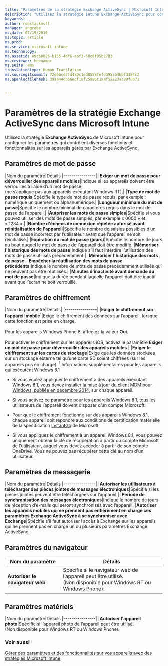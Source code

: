 ```yaml
---
title: "Paramètres de la stratégie Exchange ActiveSync | Microsoft Intune"
description: "Utilisez la stratégie Intune Exchange ActiveSync pour configurer les paramètres qui vous permettent de contrôler des fonctionnalités sur les appareils gérés par Exchange ActiveSync."
keywords: 
author: robstackmsft
manager: angrobe
ms.date: 07/19/2016
ms.topic: article
ms.prod: 
ms.service: microsoft-intune
ms.technology: 
ms.assetid: e9cbb826-b155-4df6-abf3-60c6f05b2783
ms.reviewer: heenamac
ms.suite: ems
translationtype: Human Translation
ms.sourcegitcommit: 72e6bcd3fd480c1ed8558fefd3958b4bbf3184c2
ms.openlocfilehash: 39a844db56edf18f25996c1aaf52223ac80f8071


---
```


# Paramètres de la stratégie Exchange ActiveSync dans Microsoft Intune
Utilisez la stratégie **Exchange ActiveSync** de Microsoft Intune pour configurer les paramètres qui contrôlent diverses fonctions et fonctionnalités sur les appareils gérés par Exchange ActiveSync.


## Paramètres de mot de passe

|Nom du paramètre|Détails
|----------------|
|**Exiger un mot de passe pour déverrouiller des appareils mobiles**|Indique si les appareils doivent être verrouillés à l’aide d’un mot de passe<br>(ne s’applique pas aux appareils exécutant Windows RT).|
|**Type de mot de passe requis**|Spécifie le type de mot de passe requis, par exemple : numérique uniquement ou alphanumérique.|
|**Longueur minimale du mot de passe**|Spécifie le nombre minimal de caractères requis dans le mot de passe de l’appareil.|
|**Autoriser les mots de passe simples**|Spécifie si vous pouvez utiliser des mots de passe simples, par exemple « 0000 » et « 1234 ».|
|**Nombre d'échecs de connexion répétée autorisé avant réinitialisation de l'appareil**|Spécifie le nombre de saisies possibles d’un mot de passe incorrect par l’utilisateur avant que l’appareil ne soit réinitialisé.|
|**Expiration du mot de passe (jours)**|Spécifie le nombre de jours au bout duquel le mot de passe de l’appareil doit être modifié.
|**Mémoriser l'historique des mots de passe**|Indique s’il faut interdire l’utilisation des mots de passe utilisés précédemment.|
|**Mémoriser l'historique des mots de passe** - **Empêcher la réutilisation des mots de passe précédents**|Indique le nombre de mots de passe précédemment utilisés qui ne peuvent pas être réutilisés.|
|**Minutes d'inactivité avant demande du mot de passe**|Indique la durée pendant laquelle l’appareil doit être inactif avant que l’écran ne soit verrouillé.

## Paramètres de chiffrement

|Nom du paramètre|Détails|
|----------------|
|**Exiger le chiffrement sur l’appareil mobile**<sup>1</sup>|Exige le chiffrement des données sur l’appareil, lorsque cette fonction est prise en charge.<br><br>Pour les appareils Windows Phone 8, affectez la valeur **Oui**.<br /><br />Pour activer le chiffrement sur les appareils iOS, activez le paramètre **Exiger un mot de passe pour déverrouiller des appareils mobiles**.|
|**Exiger le chiffrement sur les cartes de stockage**|Exige que les données stockées sur un stockage externe tel qu’une carte SD soient chiffrées (sur les appareils pris en charge).
<sup>1</sup> Informations supplémentaires pour les appareils qui exécutent Windows 8.1

-   Si vous voulez appliquer le chiffrement à des appareils exécutant Windows 8.1, vous devez installer la [mise à jour du client MDM pour Windows, publiée en décembre 2014](http://support.microsoft.com/kb/3013816), sur chaque appareil.

-   Si vous activez ce paramètre pour les appareils Windows 8.1, tous les utilisateurs de l’appareil doivent disposer d’un compte Microsoft.

-   Pour que le chiffrement fonctionne sur des appareils Windows 8.1, chaque appareil doit répondre aux conditions de certification matérielle de la spécification [InstantGo](http://blogs.windows.com/bloggingwindows/2014/06/19/instantgo-a-better-way-to-sleep/) de Microsoft.

-   Si vous appliquez le chiffrement à un appareil Windows 8.1, vous pouvez uniquement obtenir la clé de récupération à partir du compte Microsoft de l’utilisateur, auquel vous devez accéder à partir de son compte OneDrive. Vous ne pouvez pas récupérer cette clé au nom d'un utilisateur.

## Paramètres de messagerie

|Nom du paramètre|Détails
|----------------|
|**Autoriser les utilisateurs à télécharger des pièces jointes de messages électroniques**|Spécifie si les pièces jointes peuvent être téléchargées sur l’appareil.|
|**Période de synchronisation des messages électroniques**|Indique le nombre de jours de réception d’e-mails qui seront synchronisés avec l’appareil.
|**Autoriser les appareils mobiles qui ne prennent pas entièrement en charge ces paramètres Exchange ActiveSync à se synchroniser avec Exchange**|Spécifie s’il faut autoriser l’accès à Exchange sur les appareils qui ne prennent pas en charge un ou plusieurs paramètres Exchange ActiveSync.

## Paramètres du navigateur

|Nom du paramètre|Détails
|----------------|-
|**Autoriser le navigateur web**|Spécifie si le navigateur web de l’appareil peut être utilisé.<br>(Non disponible pour Windows RT ou Windows Phone).

## Paramètres matériels

|Nom du paramètre|Détails
|----------------|
|**Autoriser l'appareil photo**|Spécifie si l’appareil photo de l’appareil peut être utilisé.<br>(Non disponible pour Windows RT ou Windows Phone).



### Voir aussi
[Gérer des paramètres et des fonctionnalités sur vos appareils avec des stratégies Microsoft Intune](manage-settings-and-features-on-your-devices-with-microsoft-intune-policies.md)



<!--HONumber=Jul16_HO5-->


